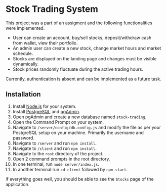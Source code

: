 # Stock Trading System

This project was a part of an assigment and the following functionalities were implemented. 

- User can create an account, buy/sell stocks, deposit/withdraw cash from wallet, view their portfolio.
-  An admin user can create a new stock, change market hours and market schedule. 
- Stocks are displayed on the landing page and changes must be visible dynamically. 
- Stock prices randomly fluctuate during the active trading hours. 

Currently, authentication is absent and can be implemented as a future task. 

## Installation

1. Install [Node.js](https://nodejs.org/en/download/) for your system. 
2. Install [PostgreSQL](https://www.postgresql.org/download/) and [pgAdmin](https://www.pgadmin.org/download/).
3. Open pgAdmin and create a new database named `stock-trading`. 
4. Open the Command Prompt on your system.
5. Navigate to `/server/config/db.config.js` and modify the file as per your PostgreSQL setup on your machine. Primarily the username and password. 
6. Navigate to `/server` and run `npm install`.
7. Navigate to `/client` and run  `npm install`.
8. Navigate to the `root` directory of the project.
9. Open 2 command prompts in the root directory.
10. In one terminal, run `node server/index.js`.
11. In another terminal run `cd client` followed by `npm start`. 

If everything goes well, you should be able to see the `Stocks` page of the application. 
